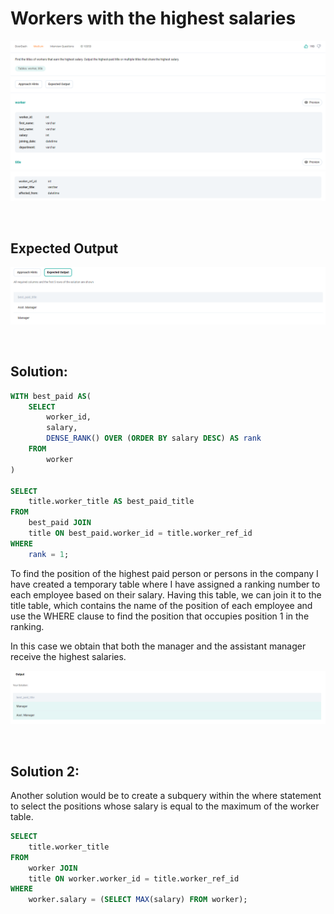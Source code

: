# Workers with the highest salaries

<div id="header" align="center">
  <img src="https://github.com/MartaCasdelg/StrataScratch-SQL-Challenges/blob/main/Medium/Images/workers_highest_salaries_1.png" />
</div>

<div id="header" align="center">
  <img src="https://github.com/MartaCasdelg/StrataScratch-SQL-Challenges/blob/main/Medium/Images/workers_highest_salaries_2.png" />
</div>


&nbsp;

## Expected Output

<div id="header" align="center">
  <img src="https://github.com/MartaCasdelg/StrataScratch-SQL-Challenges/blob/main/Medium/Images/workers_highest_salaries_3.png" />
</div>

&nbsp;


## Solution:

```sql
WITH best_paid AS(
    SELECT
        worker_id,
        salary,
        DENSE_RANK() OVER (ORDER BY salary DESC) AS rank
    FROM
        worker
)

SELECT
    title.worker_title AS best_paid_title
FROM
    best_paid JOIN
    title ON best_paid.worker_id = title.worker_ref_id
WHERE
    rank = 1;
```

To find the position of the highest paid person or persons in the company I have created a temporary table where I have assigned a ranking number to each employee based on their salary. Having this table, we can join it to the title table, which contains the name of the position of each employee and use the WHERE clause to find the position that occupies position 1 in the ranking. 

In this case we obtain that both the manager and the assistant manager receive the highest salaries.

<div id="header" align="center">
  <img src="https://github.com/MartaCasdelg/StrataScratch-SQL-Challenges/blob/main/Medium/Images/workers_highest_salaries_output.png" />
</div>

&nbsp;

## Solution 2:

Another solution would be to create a subquery within the where statement to select the positions whose salary is equal to the maximum of the worker table.

```sql
SELECT
    title.worker_title
FROM
    worker JOIN 
    title ON worker.worker_id = title.worker_ref_id
WHERE
    worker.salary = (SELECT MAX(salary) FROM worker);
```
